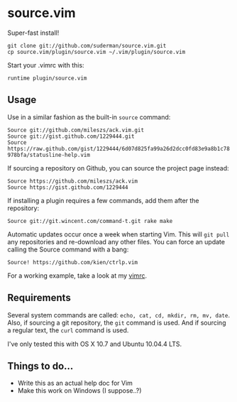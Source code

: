 source.vim
==========

Super-fast install!

  `git clone git://github.com/suderman/source.vim.git`  
  `cp source.vim/plugin/source.vim ~/.vim/plugin/source.vim`  

Start your .vimrc with this:

  `runtime plugin/source.vim`

Usage
-----
Use in a similar fashion as the built-in `source` command:

  `Source git://github.com/mileszs/ack.vim.git`  
  `Source git://gist.github.com/1229444.git`  
  `Source https://raw.github.com/gist/1229444/6d07d825fa99a26d2dcc0fd83e9a8b1c78978bfa/statusline-help.vim`  

If sourcing a repository on Github, you can source the project page instead:

  `Source https://github.com/mileszs/ack.vim`  
  `Source https://gist.github.com/1229444`  

If installing a plugin requires a few commands, add them after the repository:

  `Source git://git.wincent.com/command-t.git rake make`  

Automatic updates occur once a week when starting Vim. This will 
`git pull` any repositories and re-download any other files. You can 
force an update calling the Source command with a bang:

  `Source! https://github.com/kien/ctrlp.vim`

For a working example, take a look at my [vimrc](https://github.com/suderman/schala/blob/master/vimrc.vim).

Requirements
------------
Several system commands are called: `echo, cat, cd, mkdir, rm, mv, date`. 
Also, if sourcing a git repository, the `git` command is used. And if sourcing 
a regular text, the `curl` command is used. 

I've only tested this with OS X 10.7 and Ubuntu 10.04.4 LTS.

Things to do...
--------------
- Write this as an actual help doc for Vim
- Make this work on Windows (I suppose..?)
